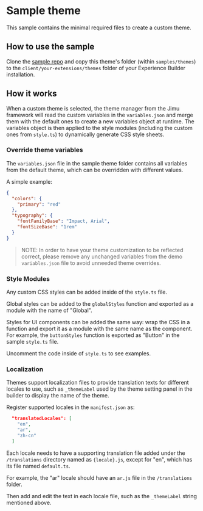 # Sample theme

This sample contains the minimal required files to create a custom theme.

## How to use the sample

Clone the [sample repo](https://github.com/esri/arcgis-experience-builder-sdk-resources) and copy this theme's folder (within `samples/themes`) to the `client/your-extensions/themes` folder of your Experience Builder installation.

## How it works

When a custom theme is selected, the theme manager from the Jimu framework will read the custom variables in the `variables.json` and merge them with the default ones to create a new variables object at runtime. The variables object is then applied to the style modules (including the custom ones from `style.ts`) to dynamically generate CSS style sheets.

### Override theme variables

The `variables.json` file in the sample theme folder contains all variables from the default theme, which can be overridden with different values.

A simple example:

```json
{
  "colors": {
    "primary": "red"
  },
  "typography": {
    "fontFamilyBase": "Impact, Arial",
    "fontSizeBase": "1rem"
  }
}
```

> NOTE: In order to have your theme customization to be reflected correct, please remove any unchanged variables from the demo `variables.json` file to avoid unneeded theme overrides.

### Style Modules

Any custom CSS styles can be added inside of the `style.ts` file.

Global styles can be added to the `globalStyles` function and exported as a module with the name of "Global".

Styles for UI components can be added the same way: wrap the CSS in a function and export it as a module with the same name as the component. For example, the `buttonStyles` function is exported as "Button" in the sample `style.ts` file.

Uncomment the code inside of `style.ts` to see examples.

### Localization

Themes support localization files to provide translation texts for different locales to use, such as `_themeLabel` used by the theme setting panel in the builder to display the name of the theme.

Register supported locales in the `manifest.json` as:

``` json
  "translatedLocales": [
    "en",
    "ar",
    "zh-cn"
  ]
```

Each locale needs to have a supporting translation file added under the `/translations` directory named as `{locale}.js`, except for "en", which has its file named `default.ts`.

For example, the "ar" locale should have an `ar.js` file in the `/translations` folder.

Then add and edit the text in each locale file, such as the `_themeLabel` string mentioned above.
